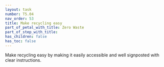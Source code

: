 ```yaml
---
layout: task
number: T5.04
nav_order: 53
title: Make recycling easy
part_of_petal_with_title: Zero Waste
part_of_step_with_title: 
has_children: false
has_toc: false
---
```


Make recycling easy by making it easily accessible and well signposted with clear instructions.
